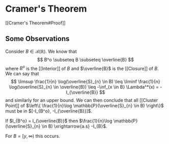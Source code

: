 # Cramer's Theorem

[[Cramer's Theorem#Proof]]

## Some Observations

Consider $B \in \mathcal{B}(\mathbb{R})$. We know that
$$
B^o \subseteq B \subseteq \overline{B}
$$
where $B^o$ is the [[Interior]] of $B$ and $\overline{B}$ is the [[Closure]] of $B$. We can say that
$$
\limsup \frac{1}{n} \log(\overline{S}_{n} \in B) \leq \liminf \frac{1}{n} \log(\overline{S}_{n} \in \overline{B}) \leq -\inf_{x \in B} \Lambda^*(x) = -I_{\overline{B}}
$$
and similarly for an upper bound. We can then conclude that all [[Cluster Point]] of $\left\{ \frac{1}{n}\log \mathbb{P}(\overline{S}_{n} \in B) \right\}$ must be in $[-I_{B^o}, -I_{\overline{B}}]$.

If $I_{B^o} = I_{\overline{B}}$ then $\frac{1}{n}\log \mathbb{P}(\overline{S}_{n} \in B) \xrightarrow{a.s} -I_{B}$. 

For $B = [y, \infty)$ this occurs.

